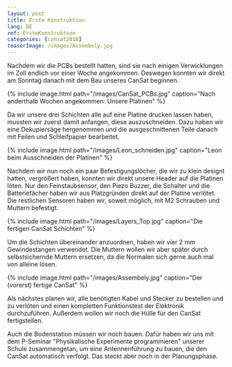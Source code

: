 ```yaml
---
layout: post
title: Erste Konstruktion
lang: DE
ref: ErsteKonstruktion
categories: [cansat2018]
teaserImage: /images/Assembely.jpg
---
```


Nachdem wir die PCBs bestellt hatten, sind sie nach einigen Verwicklungen im Zoll
endlich vor einer Woche angekommen. Deswegen konnten wir direkt am Sonntag danach mit dem
Bau unseres CanSat beginnen.

{% include image.html path="/images/CanSat_PCBs.jpg" caption="Nach anderthalb Wochen angekommen: Unsere Platinen" %}

Da wir unsere drei Schichten alle auf eine Platine drucken lassen haben, mussten wir zuerst damit anfangen,
diese auszuschneiden. Dazu haben wir eine Dekupiersäge hergenommen und die ausgeschnittenen Teile danach mit
Feilen und Schleifpapier bearbeitet.

{% include image.html path="/images/Leon_schneiden.jpg" caption="Leon beim Ausschneiden der Platinen" %}

Nachdem wir nun noch ein paar Befestigungslöcher, die wir zu klein designt hatten, vergrößert haben, konnten wir
direkt unsere Header auf die Platinen löten. Nur den Feinstaubsensor, den Piezo Buzzer, die Schalter und die Batteriefächer haben
wir aus Platzgründen direkt auf der Platine verlötet. Die restlichen Sensoren haben wir, soweit möglich, mit
M2 Schrauben und Muttern befestigt.

{% include image.html path="/images/Layers_Top.jpg" caption="Die fertigen CanSat Schichten" %}

Um die Schichten übereinander anzuordnen, haben wir vier 2 mm Gewindestangen verwendet. Die Muttern wollen wir aber
später durch selbstsichernde Muttern ersetzen, da die Normalen sich gerne auch mal von alleine lösen.

{% include image.html path="/images/Assembely.jpg" caption="Der (vorerst) fertige CanSat" %}

Als nächstes planen wir, alle benötigten Kabel und Stecker zu bestellen und zu verlöten und einen kompletten Funktionstest der
Elektronik durchzuführen. Außerdem wollen wir noch die Hülle für den CanSat fertigstellen.

Auch die Bodenstation müssen wir noch bauen. Dafür haben wir uns mit dem P-Seminar "Physikalische Experimente programmieren" 
unserer Schule zusammengetan, um eine Antennenführung zu bauen, die den CanSat automatisch verfolgt. Das steckt aber noch
in der Planungsphase.
